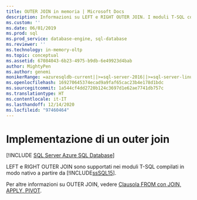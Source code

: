 ```yaml
---
title: OUTER JOIN in memoria | Microsoft Docs
description: Informazioni su LEFT e RIGHT OUTER JOIN. I moduli T-SQL compilati in modo nativo supportano LEFT e RIGHT OUTER JOIN in SQL Server.
ms.custom: ''
ms.date: 06/01/2019
ms.prod: sql
ms.prod_service: database-engine, sql-database
ms.reviewer: ''
ms.technology: in-memory-oltp
ms.topic: conceptual
ms.assetid: 67084043-6b23-4975-b9db-6e49923d4bab
author: MightyPen
ms.author: genemi
monikerRange: =azuresqldb-current||>=sql-server-2016||>=sql-server-linux-2017||=azuresqldb-mi-current
ms.openlocfilehash: 169270645374ecad9a9faf65cac23b4e178d1bdc
ms.sourcegitcommit: 1a544cf4dd2720b124c3697d1e62ae7741db757c
ms.translationtype: HT
ms.contentlocale: it-IT
ms.lasthandoff: 12/14/2020
ms.locfileid: "97460464"
---
```

# <a name="implementing-an-outer-join"></a>Implementazione di un outer join

[!INCLUDE [SQL Server Azure SQL Database](../../includes/applies-to-version/sql-asdb.md)]

  LEFT e RIGHT OUTER JOIN sono supportati nei moduli T-SQL compilati in modo nativo a partire da [!INCLUDE[ssSQL15](../../includes/sssql15-md.md)].  
  
Per altre informazioni su OUTER JOIN, vedere [Clausola FROM con JOIN, APPLY, PIVOT](../../t-sql/queries/from-transact-sql.md).
